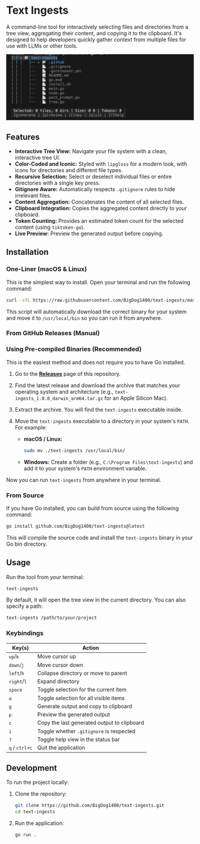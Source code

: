 # Text Ingests

A command-line tool for interactively selecting files and directories from a tree view, aggregating their content, and copying it to the clipboard. It's designed to help developers quickly gather context from multiple files for use with LLMs or other tools.

![Screenshot](https://github.com/BigDog1400/text-ingests/blob/master/screenshot.png) <!-- Replace with an actual screenshot URL -->

## Features

- **Interactive Tree View:** Navigate your file system with a clean, interactive tree UI.
- **Color-Coded and Iconic:** Styled with `lipgloss` for a modern look, with icons for directories and different file types.
- **Recursive Selection:** Select or deselect individual files or entire directories with a single key press.
- **Gitignore Aware:** Automatically respects `.gitignore` rules to hide irrelevant files.
- **Content Aggregation:** Concatenates the content of all selected files.
- **Clipboard Integration:** Copies the aggregated content directly to your clipboard.
- **Token Counting:** Provides an estimated token count for the selected content (using `tiktoken-go`).
- **Live Preview:** Preview the generated output before copying.

## Installation

### One-Liner (macOS & Linux)

This is the simplest way to install. Open your terminal and run the following command:

```bash
curl -sfL https://raw.githubusercontent.com/BigDog1400/text-ingests/master/install.sh | sh
```

This script will automatically download the correct binary for your system and move it to `/usr/local/bin` so you can run it from anywhere.

### From GitHub Releases (Manual)

### Using Pre-compiled Binaries (Recommended)

This is the easiest method and does not require you to have Go installed.

1.  Go to the [**Releases**](https://github.com/BigDog1400/text-ingests/releases) page of this repository.
2.  Find the latest release and download the archive that matches your operating system and architecture (e.g., `text-ingests_1.0.0_darwin_arm64.tar.gz` for an Apple Silicon Mac).
3.  Extract the archive. You will find the `text-ingests` executable inside.
4.  Move the `text-ingests` executable to a directory in your system's `PATH`. For example:

    -   **macOS / Linux:**
        ```bash
        sudo mv ./text-ingests /usr/local/bin/
        ```
    -   **Windows:** Create a folder (e.g., `C:\Program Files\text-ingests`) and add it to your system's `PATH` environment variable.

Now you can run `text-ingests` from anywhere in your terminal.

### From Source

If you have Go installed, you can build from source using the following command:

```bash
go install github.com/BigDog1400/text-ingests@latest
```

This will compile the source code and install the `text-ingests` binary in your Go bin directory.

## Usage

Run the tool from your terminal:

```bash
text-ingests
```

By default, it will open the tree view in the current directory. You can also specify a path:

```bash
text-ingests /path/to/your/project
```

### Keybindings

| Key(s)        | Action                                      |
|---------------|---------------------------------------------|
| `up`/`k`      | Move cursor up                              |
| `down`/`j`    | Move cursor down                            |
| `left`/`h`    | Collapse directory or move to parent        |
| `right`/`l`   | Expand directory                            |
| `space`       | Toggle selection for the current item       |
| `a`           | Toggle selection for all visible items      |
| `g`           | Generate output and copy to clipboard       |
| `p`           | Preview the generated output                |
| `c`           | Copy the last generated output to clipboard |
| `i`           | Toggle whether `.gitignore` is respected    |
| `?`           | Toggle help view in the status bar          |
| `q` / `ctrl+c`| Quit the application                        |

## Development

To run the project locally:

1.  Clone the repository:
    ```bash
    git clone https://github.com/BigDog1400/text-ingests.git
    cd text-ingests
    ```
2.  Run the application:
    ```bash
    go run .
    ```
